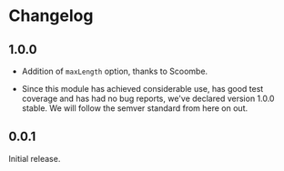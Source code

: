 # Changelog

## 1.0.0

* Addition of `maxLength` option, thanks to Scoombe.

* Since this module has achieved considerable use, has good test coverage and has had no bug reports, we've declared version 1.0.0 stable. We will follow the semver standard from here on out.

## 0.0.1

Initial release.
